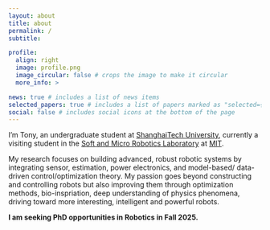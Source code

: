 ```yaml
---
layout: about
title: about
permalink: /
subtitle: 

profile:
  align: right
  image: profile.png
  image_circular: false # crops the image to make it circular
  more_info: >

news: true # includes a list of news items
selected_papers: true # includes a list of papers marked as "selected={true}"
social: false # includes social icons at the bottom of the page
---
```


I’m Tony, an undergraduate student at [ShanghaiTech University](https://www.shanghaitech.edu.cn/), currently a visiting student in the [Soft and Micro Robotics Laboratory](https://smrl.mit.edu/) at [MIT](https://mit.edu/).

My research focuses on building advanced, robust robotic systems by integrating sensor, estimation, power electronics, and model-based/ data-driven control/optimization theory. My passion goes beyond constructing and controlling robots but also improving them through optimization methods, bio-inspriation, deep understanding of physics phenomena, driving toward more interesting, intelligent and powerful robots.

**I am seeking PhD opportunities in Robotics in Fall 2025.**
